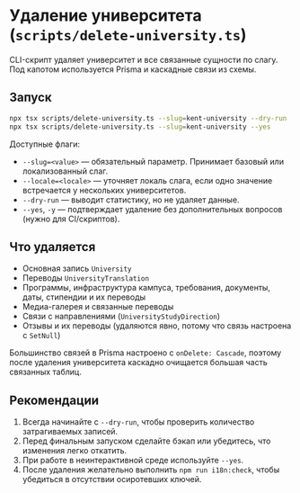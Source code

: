 # Удаление университета (`scripts/delete-university.ts`)

CLI-скрипт удаляет университет и все связанные сущности по слагу. Под капотом используется Prisma и каскадные связи из схемы.

## Запуск

```bash
npx tsx scripts/delete-university.ts --slug=kent-university --dry-run
npx tsx scripts/delete-university.ts --slug=kent-university --yes
```

Доступные флаги:

- `--slug=<value>` — обязательный параметр. Принимает базовый или локализованный слаг.
- `--locale=<locale>` — уточняет локаль слага, если одно значение встречается у нескольких университетов.
- `--dry-run` — выводит статистику, но не удаляет данные.
- `--yes`, `-y` — подтверждает удаление без дополнительных вопросов (нужно для CI/скриптов).

## Что удаляется

- Основная запись `University`
- Переводы `UniversityTranslation`
- Программы, инфраструктура кампуса, требования, документы, даты, стипендии и их переводы
- Медиа-галерея и связанные переводы
- Связи с направлениями (`UniversityStudyDirection`)
- Отзывы и их переводы (удаляются явно, потому что связь настроена с `SetNull`)

Большинство связей в Prisma настроено с `onDelete: Cascade`, поэтому после удаления университета каскадно очищается большая часть связанных таблиц.

## Рекомендации

1. Всегда начинайте с `--dry-run`, чтобы проверить количество затрагиваемых записей.
2. Перед финальным запуском сделайте бэкап или убедитесь, что изменения легко откатить.
3. При работе в неинтерактивной среде используйте `--yes`.
4. После удаления желательно выполнить `npm run i18n:check`, чтобы убедиться в отсутствии осиротевших ключей.
